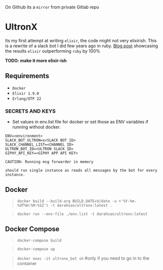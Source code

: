On Github its a `mirror` from private Gitlab repo

# UltronX

Its my first attempt at writing `elixir`, the code might not very elixirish. This is a rewrite of a slack bot I did few years ago in ruby. [Blog post](https://medium.com/@hsan_nabi_dar/ruby-vs-elixir-performance-ultron-is-dead-long-live-ultronx-f24e40a4c4d4) showcasing the results `elixir`  outperforming `ruby` by 100%

**TODO: make it more elixir-ish**

## Requirements 
* `Docker`
* `Elixir 1.9.0`
* `Erlang/OTP 22`

### SECRETS AND KEYS
* Set values in env.list file for docker or set those as ENV variables if running without docker.

```
ENV=<environment>
SLACK_BOT_ULTRON=x<SLACK BOT ID>
SLACK_CHANNEL_LIST=<CHANNEL ID>
ULTRON_BOT_ID=<ULTRON SLACK ID>
GIPHY_API_KEY=<GIPHY APP API KEY> 
```

`CAUTION: Running msg forwarder in memory`

`should run single instance as reads all messages by the bot for every instance.`

## Docker
> `docker build --build-arg BUILD_DATE=$(date -u +'%Y-%m-%dT%H:%M:%SZ') -t darahsan/ultronx:latest .`

> `docker run --env-file ./env.list -t darahsan/ultronx:latest`

## Docker Compose 
> `docker-compose build`

> `docker-compose up`

> `docker exec -it ultronx_bot sh` #only if you need to go in to the container

